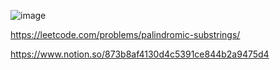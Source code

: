 ![image](https://user-images.githubusercontent.com/84365977/185909941-722303f6-2214-4b74-9e80-8a07def939e6.png)

https://leetcode.com/problems/palindromic-substrings/

https://www.notion.so/873b8af4130d4c5391ce844b2a9475d4
